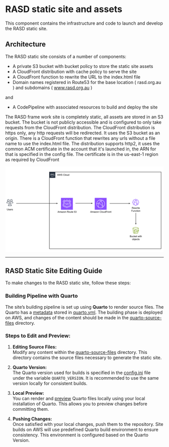 # RASD static site and assets

This component contains the infrastructure and code to launch and develop the RASD static site.

## Architecture

The RASD static site consists of a number of components:
- A private S3 bucket with bucket policy to store the static site assets
- A CloudFront distribution with cache policy to serve the site
- A CloudFront function to rewrite the URL to the index.html file
- Domain names registered in Route53 for the base location ( rasd.org.au ) and subdomains ( www.rasd.org.au )

and

- A CodePipeline with associated resources to build and deploy the site

The RASD frame work site is completely static, all assets are stored in an S3 bucket. The bucket is not publicly accessible and is configured to only take requests from the CloudFront distribution. The CloudFront distribution is https only, any http requests will be redirected. It uses the S3 bucket as an origin. There is a CloudFront function that rewrites any urls without a file name to use the index.html file. The distribution supports http2, it uses the common ACM certificate in the account that it's launched in, the ARN for that is specified in the config file. The certificate is in the us-east-1 region as required by CloudFront

![Service Architecture](architecture.png)

--- 

## RASD Static Site Editing Guide

To make changes to the RASD static site, follow these steps:

### Building Pipeline with Quarto

The site’s building pipeline is set up using **Quarto** to render source files. The Quarto has a [metadata](https://quarto.org/docs/projects/quarto-projects.html#project-metadata) stored in [quarto.yml](quarto-source-files/_quarto.yml). The building phase is deployed on AWS, and changes of the content should be made in the [quarto-source-files](quarto-source-files) directory.

### Steps to Edit and Preview:

1. **Editing Source Files:**  
   Modify any content within the [quarto-source-files](quarto-source-files) directory. This directory contains the source files necessary to generate the static site.

2. **Quarto Version:**  
   The Quarto version used for builds is specified in the [config.ini](config.ini) file under the variable `QUARTO_VERSION`. It is recommended to use the same version locally for consistent builds.

3. **Local Preview:**  
   You can render and [preview](https://quarto.org/docs/websites/#quick-start) Quarto files locally using your local installation of Quarto. This allows you to preview changes before committing them.

4.	**Pushing Changes:**  
    Once satisfied with your local changes, push them to the repository. Site builds on AWS will use predefined Quarto build environment to ensure consistency. This environment is configured based on the Quarto Version.
